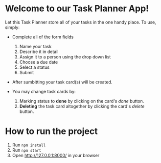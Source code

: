 # Welcome to our Task Planner App!

Let this Task Planner store all of your tasks in the one handy place. To use, simply:

- Complete all of the form fields
  1. Name your task
  2. Describe it in detail
  3. Assign it to a person using the drop down list
  4. Choose a due date 
  5. Select a status
  6. Submit

- After sumbitting your task card(s) will be created.
- You may change task cards by:
   1. Marking status to **done** by clicking on the card's *done* button.
   2. **Deleting** the task card altogether by clicking the card's *delete* button. 


# How to run the project

1. Run `npm install`
2. Run `npm start`
3. Open http://127.0.0.1:8000/ in your browser
